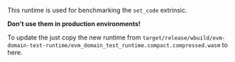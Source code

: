 This runtime is used for benchmarking the `set_code` extrinsic.

**Don't use them in production environments!**

To update the just copy the new runtime from `target/release/wbuild/evm-domain-test-runtime/evm_domain_test_runtime.compact.compressed.wasm` to here.

